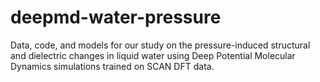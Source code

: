 # deepmd-water-pressure
Data, code, and models for our study on the pressure-induced structural and dielectric changes in liquid water using Deep Potential Molecular Dynamics simulations trained on SCAN DFT data.
